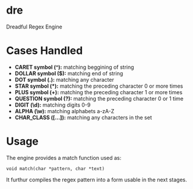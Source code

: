 # dre
Dreadful Regex Engine

# Cases Handled

- **CARET symbol (^):** matching beggining of string
- **DOLLAR symbol ($):** matching end of string
- **DOT symbol (.):** matching any character
- **STAR symbol (*):** matching the preceding character 0 or more times
- **PLUS symbol (+):** matching the preceding character 1 or more times
- **QUESTION symbol (?):** matching the preceding character 0 or 1 time
- **DIGIT (\d):** matching digits 0-9 
- **ALPHA (\w):** matching alphabets a-zA-Z
- **CHAR_CLASS ([...]):** matching any characters in the set

# Usage
The engine provides a match function used as:
```
void match(char *pattern, char *text)
```
It furthur compiles the regex pattern into a form usable in the next stages. 
